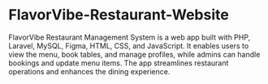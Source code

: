 # FlavorVibe-Restaurant-Website
FlavorVibe Restaurant Management System is a web app built with PHP, Laravel, MySQL, Figma, HTML, CSS, and JavaScript. It enables users to view the menu, book tables, and manage profiles, while admins can handle bookings and update menu items. The app streamlines restaurant operations and enhances the dining experience.
